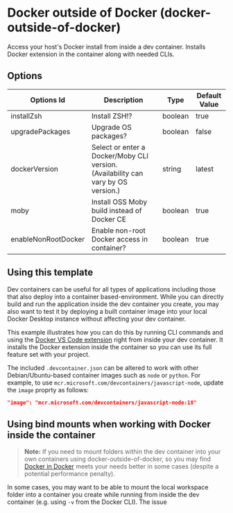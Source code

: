 
# Docker outside of Docker (docker-outside-of-docker)

Access your host's Docker install from inside a dev container. Installs Docker extension in the container along with needed CLIs.

## Options

| Options Id | Description | Type | Default Value |
|-----|-----|-----|-----|
| installZsh | Install ZSH!? | boolean | true |
| upgradePackages | Upgrade OS packages? | boolean | false |
| dockerVersion | Select or enter a Docker/Moby CLI version. (Availability can vary by OS version.) | string | latest |
| moby | Install OSS Moby build instead of Docker CE | boolean | true |
| enableNonRootDocker | Enable non-root Docker access in container? | boolean | true |

## Using this template

Dev containers can be useful for all types of applications including those that also deploy into a container based-environment. While you can directly build and run the application inside the dev container you create, you may also want to test it by deploying a built container image into your local Docker Desktop instance without affecting your dev container.

This example illustrates how you can do this by running CLI commands and using the [Docker VS Code extension](https://marketplace.visualstudio.com/items?itemName=ms-azuretools.vscode-docker) right from inside your dev container. It installs the Docker extension inside the container so you can use its full feature set with your project.

The included `.devcontainer.json` can be altered to work with other Debian/Ubuntu-based container images such as `node` or `python`. For example, to use `mcr.microsoft.com/devcontainers/javascript-node`, update the `image` proprty as follows:

```json
"image": "mcr.microsoft.com/devcontainers/javascript-node:18"
```

## Using bind mounts when working with Docker inside the container

> **Note:** If you need to mount folders within the dev container into your own containers using docker-outside-of-docker, so you may find [Docker in Docker](../docker-in-docker) meets your needs better in some cases (despite a potential performance penalty).

In some cases, you may want to be able to mount the local workspace folder into a container you create while running from inside the dev container (e.g. using `-v` from the Docker CLI). The issue 
